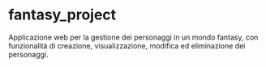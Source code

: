 # fantasy_project
Applicazione web per la gestione dei personaggi in un mondo fantasy, con funzionalità di creazione, visualizzazione, modifica ed eliminazione dei personaggi.
